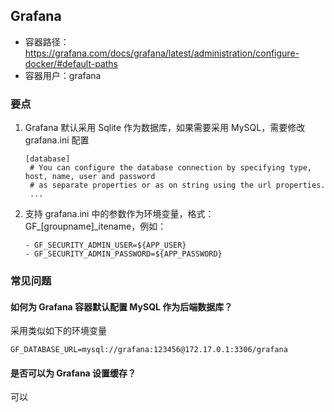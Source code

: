 ## Grafana

* 容器路径：https://grafana.com/docs/grafana/latest/administration/configure-docker/#default-paths
* 容器用户：grafana

### 要点

1. Grafana 默认采用 Sqlite 作为数据库，如果需要采用 MySQL，需要修改 grafana.ini 配置
   ```
   [database]
    # You can configure the database connection by specifying type, host, name, user and password
    # as separate properties or as on string using the url properties.
    ...
   ```
2. 支持 grafana.ini 中的参数作为环境变量，格式：GF_[groupname]_itename，例如：  
   ```
   - GF_SECURITY_ADMIN_USER=${APP_USER}
   - GF_SECURITY_ADMIN_PASSWORD=${APP_PASSWORD}
   ```

### 常见问题

#### 如何为 Grafana 容器默认配置 MySQL 作为后端数据库？

采用类似如下的环境变量
```
GF_DATABASE_URL=mysql://grafana:123456@172.17.0.1:3306/grafana
```

#### 是否可以为 Grafana 设置缓存？

可以